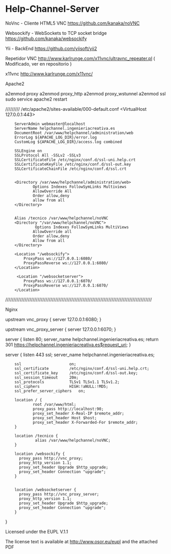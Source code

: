 # Help-Channel-Server


NoVnc - Cliente HTML5 VNC
https://github.com/kanaka/noVNC

Websockify - WebSockets to TCP socket bridge
https://github.com/kanaka/websockify

Yii - BackEnd
https://github.com/yiisoft/yii2

Repetidor VNC
http://www.karlrunge.com/x11vnc/ultravnc_repeater.pl    ( Modificado, ver en repositorio )

x11vnc
http://www.karlrunge.com/x11vnc/


Apache2 

a2enmod proxy
a2enmod proxy_http
a2enmod proxy_wstunnel
a2enmod ssl
sudo service apache2 restart

/////////   /etc/apache2/sites-available/000-default.conf
<VirtualHost 127.0.0.1:443>

        ServerAdmin webmaster@localhost
        ServerName helpchannel.ingenieriacreativa.es
        DocumentRoot /var/www/helpchannel/administration/web
        ErrorLog ${APACHE_LOG_DIR}/error.log
        CustomLog ${APACHE_LOG_DIR}/access.log combined

        SSLEngine on
        SSLProtocol All -SSLv2 -SSLv3
        SSLCertificateFile /etc/nginx/conf.d/ssl-uni.help.crt
        SSLCertificateKeyFile /etc/nginx/conf.d/ssl-out.key
        SSLCertificateChainFile /etc/nginx/conf.d/ssl.crt


        <Directory /var/www/helpchannel/administration/web>
                Options Indexes FollowSymLinks Multiviews
                AllowOverride All
                Order allow,deny
                allow from all 
        </Directory>


        Alias /tecnico /var/www/helpchannel/noVNC
        <Directory "/var/www/helpchannel/noVNC">
                 Options Indexes FollowSymLinks MultiViews
                AllowOverride all
                Order allow,deny
                Allow from all
        </Directory>

        <Location "/websockify">
            ProxyPass ws://127.0.0.1:6080/
            ProxyPassReverse ws://127.0.0.1:6080/
        </Location>

         <Location "/websocketserver">
            ProxyPass ws://127.0.0.1:6070/
            ProxyPassReverse ws://127.0.0.1:6070/
        </Location>


</VirtualHost>

///////////////////////////////////////////////////////////////////////////////////////////


Nginx

upstream vnc_proxy {
    server 127.0.0.1:6080;
}

upstream vnc_proxy_server {
    server 127.0.0.1:6070;
}


server {
        listen 80;
        server_name helpchannel.ingenieriacreativa.es;
        return 301 https://helpchannel.ingenieriacreativa.es$request_uri;
}

server {
        listen 443 ssl;
        server_name helpchannel.ingenieriacreativa.es;

        ssl                     on;
        ssl_certificate         /etc/nginx/conf.d/ssl-uni.help.crt;
        ssl_certificate_key     /etc/nginx/conf.d/ssl-out.key;
        ssl_session_timeout     20m;
        ssl_protocols           TLSv1 TLSv1.1 TLSv1.2;
        ssl_ciphers             HIGH:!aNULL:!MD5;
        ssl_prefer_server_ciphers   on;

        location / {
                root /var/www/html;
                proxy_pass http://localhost:90;
                proxy_set_header X-Real-IP $remote_addr;
                proxy_set_header Host $host;
                proxy_set_header X-Forwarded-For $remote_addr;
        }

        location /tecnico {
                 alias /var/www/helpchannel/noVNC;
        }

        location /websockify {
          proxy_pass http://vnc_proxy;
          proxy_http_version 1.1;
          proxy_set_header Upgrade $http_upgrade;
          proxy_set_header Connection "upgrade";
        }

       
        location /websocketserver {
          proxy_pass http://vnc_proxy_server;
          proxy_http_version 1.1;
          proxy_set_header Upgrade $http_upgrade;
          proxy_set_header Connection "upgrade";
        }


 }


Licensed under the EUPL V.1.1

The license text is available at http://www.osor.eu/eupl and the attached PDF
